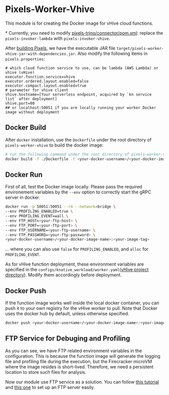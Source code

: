 # Pixels-Worker-Vhive

This module is for creating the Docker image for vHive cloud functions.

\* Currently, you need to modify [pixels-trino/connector/pom.xml](https://github.com/pixelsdb/pixels-trino/blob/master/connector/pom.xml): replace the `pixels-invoker-lambda` with `pixels-invoker-vhive`.

After [building Pixels](https://github.com/pixelsdb/pixels#build-pixels), we have the executable JAR file `target/pixels-worker-vhive-jar-with-dependencies.jar`.
Also modify the following items in `pixels.properties`:
```properties
# which cloud function service to use, can be lambda (AWS Lambda) or vhive (vHive)
executor.function.service=vhive
executor.ordered.layout.enabled=false
executor.compact.layout.enabled=true
# parameter for vhive client
vhive.hostname=[Your serverless endpoint, acquired by `kn service list` after deployment]
vhive.port=80
## or localhost:50051 if you are locally running your worker Docker image without deployment
```

## Docker Build

After `docker` installation, use the `Dockerfile` under the root directory of `pixels-worker-vhive` to build the docker image:

```bash
# run the following command under the root directory of pixels-worker-vhive module
docker build -f ./Dockerfile -t <your-docker-username>/<your-docker-image-name>:<your-image-tag> .
```

## Docker Run

First of all, test the Docker image locally.
Please pass the required environement variables by the `--env` option to correctly start the gRPC server in docker.

```bash
docker run -p 50051:50051 --rm --network=bridge \
--env PROFILING_ENABLED=true \
--env PROFILING_EVENT=wall \
--env FTP_HOST=<your-ftp-host> \
--env FTP_PORT=<your-ftp-port> \
--env FTP_USERNAME=<your-ftp-username> \
--env FTP_PASSWORD=<your-ftp-password> \
<your-docker-username>/<your-docker-image-name>:<your-image-tag>
```
... where you can also use `false` for `PROFILING_ENABLED`, and `alloc` for `PROFILING_EVENT`.

As for vHive function deployment, these environment variables are specified in the `configs/knative_workload/worker.yaml`([vHive project directory](https://github.com/pixelsdb/vhive)). Modify them accordingly before deployment.

## Docker Push

If the function image works well inside the local docker container, you can push it to your own
registry for the vHive worker to pull.
Note that Docker uses the docker hub by default, unless otherwise specified.

```bash
docker push <your-docker-username>/<your-docker-image-name>:<your-image-tag>
```

## FTP Service for Debuging and Profiling

As you can see, we have FTP related environment variables in the configuration.
This is because the function image will generate the logging file and profiling file during the execution, but the Firecracker microVM
where the image resides is short-lived.
Therefore, we need a persistent location to store such files for analysis.

Now our module use FTP service as a solution.
You can follow [this tutorial](https://ubuntu.com/server/docs/service-ftp)
and [this one](https://www.digitalocean.com/community/tutorials/how-to-set-up-vsftpd-for-a-user-s-directory-on-ubuntu-20-04)
to set up an FTP server easily.

